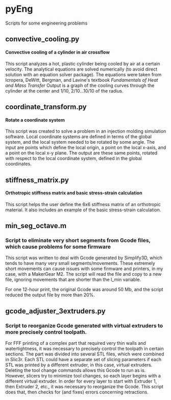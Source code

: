 pyEng
=====

Scripts for some engineering problems

## convective_cooling.py
#### Convective cooling of a cylinder in air crossflow
This script analyzes a hot, plastic cylinder being cooled by air at a certain velocity. The analytical equations are solved numerically (to avoid direct solution with an equation solver package). The equations were taken from Icropera, DeWitt, Bergman, and Lavine's textbook *Fundamentals of Heat and Mass Transfer*
Output is a graph of the cooling curves through the cylinder at the center and 1/10, 2/10...10/10 of the radius.

## coordinate_transform.py
#### Rotate a coordinate system
This script was created to solve a problem in an injection molding simulation software. Local coordinate systems are defined in terms of the global system, and the local system needed to be rotated by some angle. The input are points which define the local origin, a point on the local x-axis, and a point on the local x-y plane. The output are these same points, rotated with respect to the local coordinate system, defined in the global coordinates.

## stiffness_matrix.py
#### Orthotropic stiffness matrix and basic stress-strain calculation
This script helps the user define the 6x6 stiffness matrix of an orthotropic material. It also includes an example of the basic stress-strain calculation.

## min_seg_octave.m
### Script to eliminate very short segments from Gcode files, which cause problems for some firmware
This script was written to deal with Gcode generated by Simplify3D, which tends to have many very small segments/movements. These extremely short movements can cause issues with some firmware and printers, in my case, with a MakerGear M2. The script will read the file and copy to a new file, ignoring movements that are shorter than the l_min variable.

For one 12-hour print, the original Gcode was around 50 Mb, and the script reduced the output file by more than 20%.

## gcode_adjuster_3extruders.py
### Script to reorganize Gcode generated with virtual extruders to more precisely control toolpath.
For FFF printing of a complex part that required very thin walls and watertightness, it was necessary to precisely control the toolpath in certain sections. The part was divided into several STL files, which were combined in Slic3r. Each STL could have a separate set of slicing parameters if each STL was printed by a different extruder, in this case, virtual extruders. Deleting the tool change commands allows this Gcode to run as is. However, slicers try to minimize tool changes, so each layer begins with a different virtual extruder. In order for every layer to start with Extruder 1, then Extruder 2, etc., it was necessary to reorganize the Gcode. This script does that, then checks for (and fixes) errors concerning retractions. 
